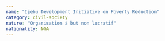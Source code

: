 ```yaml
---
name: "Ijebu Development Initiative on Poverty Reduction"
category: civil-society
nature: "Organisation à but non lucratif"
nationality: NGA
---
```

    
